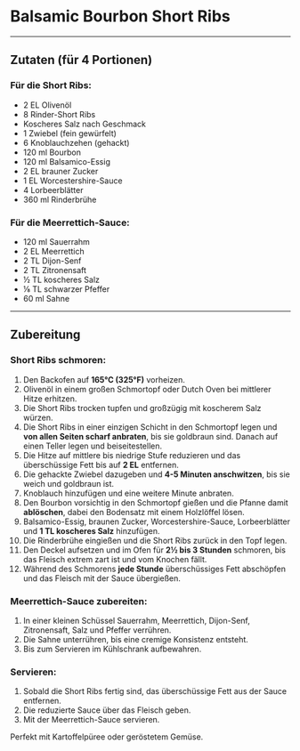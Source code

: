 # Balsamic Bourbon Short Ribs  

---

## Zutaten (für 4 Portionen)  

### **Für die Short Ribs:**  
- 2 EL Olivenöl  
- 8 Rinder-Short Ribs  
- Koscheres Salz nach Geschmack  
- 1 Zwiebel (fein gewürfelt)  
- 6 Knoblauchzehen (gehackt)  
- 120 ml Bourbon  
- 120 ml Balsamico-Essig  
- 2 EL brauner Zucker  
- 1 EL Worcestershire-Sauce  
- 4 Lorbeerblätter  
- 360 ml Rinderbrühe  

### **Für die Meerrettich-Sauce:**  
- 120 ml Sauerrahm  
- 2 EL Meerrettich  
- 2 TL Dijon-Senf  
- 2 TL Zitronensaft  
- ½ TL koscheres Salz  
- ⅛ TL schwarzer Pfeffer  
- 60 ml Sahne  

---

## Zubereitung  

### **Short Ribs schmoren:**  
1. Den Backofen auf **165°C (325°F)** vorheizen.  
2. Olivenöl in einem großen Schmortopf oder Dutch Oven bei mittlerer Hitze erhitzen.  
3. Die Short Ribs trocken tupfen und großzügig mit koscherem Salz würzen.  
4. Die Short Ribs in einer einzigen Schicht in den Schmortopf legen und **von allen Seiten scharf anbraten**, bis sie goldbraun sind. Danach auf einen Teller legen und beiseitestellen.  
5. Die Hitze auf mittlere bis niedrige Stufe reduzieren und das überschüssige Fett bis auf **2 EL** entfernen.  
6. Die gehackte Zwiebel dazugeben und **4-5 Minuten anschwitzen**, bis sie weich und goldbraun ist.  
7. Knoblauch hinzufügen und eine weitere Minute anbraten.  
8. Den Bourbon vorsichtig in den Schmortopf gießen und die Pfanne damit **ablöschen**, dabei den Bodensatz mit einem Holzlöffel lösen.  
9. Balsamico-Essig, braunen Zucker, Worcestershire-Sauce, Lorbeerblätter und **1 TL koscheres Salz** hinzufügen.  
10. Die Rinderbrühe eingießen und die Short Ribs zurück in den Topf legen.  
11. Den Deckel aufsetzen und im Ofen für **2½ bis 3 Stunden** schmoren, bis das Fleisch extrem zart ist und vom Knochen fällt.  
12. Während des Schmorens **jede Stunde** überschüssiges Fett abschöpfen und das Fleisch mit der Sauce übergießen.  

### **Meerrettich-Sauce zubereiten:**  
1. In einer kleinen Schüssel Sauerrahm, Meerrettich, Dijon-Senf, Zitronensaft, Salz und Pfeffer verrühren.  
2. Die Sahne unterrühren, bis eine cremige Konsistenz entsteht.  
3. Bis zum Servieren im Kühlschrank aufbewahren.  

### **Servieren:**  
1. Sobald die Short Ribs fertig sind, das überschüssige Fett aus der Sauce entfernen.  
2. Die reduzierte Sauce über das Fleisch geben.  
3. Mit der Meerrettich-Sauce servieren.  

Perfekt mit Kartoffelpüree oder geröstetem Gemüse.  
